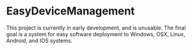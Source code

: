 # EasyDeviceManagement

This project is currently in early development, and is unusable.
The final goal is a system for easy software deployment to Windows, OSX, Linux, Android, and IOS systems.
